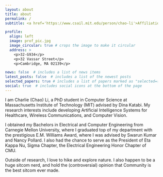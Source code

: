 ```yaml
---
layout: about
title: about
permalink: /
subtitle: <a href='https://www.csail.mit.edu/person/chao-li'>Affiliations</a>. 

profile:
  align: left
  image: prof_pic.jpg
  image_circular: true # crops the image to make it circular
  address: >
    <p>32-G934</p>
    <p>32 Vassar Street</p>
    <p>Cambridge, MA 02139</p>

news: false  # includes a list of news items
latest_posts: false  # includes a list of the newest posts
selected_papers: true # includes a list of papers marked as "selected={true}"
social: true  # includes social icons at the bottom of the page
---
```


I am Charlie (Chao) Li, a PhD student in Computer Science at Massachusetts Institute of Technology (MIT) advised by Dina Katabi. My research interests include developing Artificial Intelligence Systems for Healthcare, Wireless Communications, and Computer Vision. 

I obtained my Bachelors in Electrical and Computer Engineering from Carnegie Mellon University, where I graduated top of my department with the prestigious E.M. Williams Award, where I was advised by Swarun Kumar and Nancy Pollard. I also had the chance to serve as the President of Eta Kappa Nu, Sigma Chapter, the Electrical Engineering Honor Chapter of CMU.

<!-- I come from a family of researchers spanning across different fields in science, who inspired me to pursue impactful work in translational research. My family's influence has inspired me to view science research as a necessary social good requiring proper stewardship.  -->

Outside of research, I love to hike and explore nature. I also happen to be a huge sitcom nerd, and hold the (controversial) opinion that Community is the best sitcom ever made. 

<!-- Write your biography here. Tell the world about yourself. Link to your favorite [subreddit](http://reddit.com). You can put a picture in, too. The code is already in, just name your picture `prof_pic.jpg` and put it in the `img/` folder.

Put your address / P.O. box / other info right below your picture. You can also disable any of these elements by editing `profile` property of the YAML header of your `_pages/about.md`. Edit `_bibliography/papers.bib` and Jekyll will render your [publications page](/al-folio/publications/) automatically.

Link to your social media connections, too. This theme is set up to use [Font Awesome icons](http://fortawesome.github.io/Font-Awesome/) and [Academicons](https://jpswalsh.github.io/academicons/), like the ones below. Add your Facebook, Twitter, LinkedIn, Google Scholar, or just disable all of them. -->
